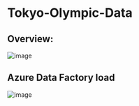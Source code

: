 # Tokyo-Olympic-Data

## Overview: 
![image](https://github.com/madanjatin18/Tokyo-Olympic-Data-Azure/assets/114446505/a2e3265c-a000-4874-a083-2b5f9e669cb8)


## Azure Data Factory load 
![image](https://github.com/madanjatin18/Tokyo-Olympic-Data-Azure/assets/114446505/2ca5c3a6-b2b1-49b3-afc9-b804801ca4c4)

